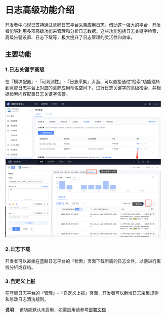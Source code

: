 # 日志高级功能介绍

开发者中心现已支持通过蓝鲸日志平台采集应用日志，借助这一强大的平台，开发者能够利用多项高级功能来管理和分析日志数据。这些功能包括日志关键字检索、高级告警设置、日志下载等，极大提升了日志管理的灵活性和效率。

## 主要功能

### 1.日志关键字高级

在『模块配置』-『可观测性』-『日志采集』页面，可以直接通过”检索“功能跳转到蓝鲸日志平台上对应的蓝鲸应用命名空间下，进行日志关键字的高级检索，并根据检索内容配置日志关键字告警。

![日志告警功能](../../assets/images/log_advance.png)

### 2.日志下载

开发者可以直接在蓝鲸日志平台的『检索』页面下载所需的日志文件，以便进行离线分析或存档。

### 3.自定义上报

在蓝鲸日志平台的『管理』-『自定义上报』页面，开发者可以新增日志采集规则和修改日志清洗规则。

**说明**： 该功能默认未启用，如需启用请参考[部署文档](../../../../../../DeploymentGuides/7.2/manual-install-bkce.md#paas-app-log)

